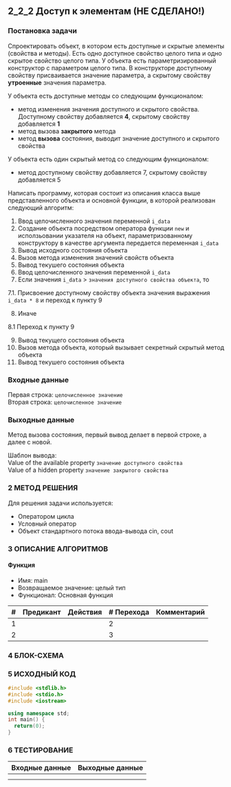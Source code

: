 ## 2_2_2 Доступ к элементам (НЕ СДЕЛАНО!)

### Постановка задачи
Спроектировать объект, в котором есть доступные и скрытые элементы (свойства и методы). Есть одно доступное свойство целого типа и одно скрытое свойство целого типа. У объекта есть параметризированный конструктор с параметром целого типа. В конструкторе доступному свойству присваивается значение параметра, а скрытому свойству **утроенные** значения параметра.

У объекта есть доступные методы со следующим функционалом:
- метод изменения значения доступного и скрытого свойства. Доступному свойству добавляется **4**, скрытому свойству добавляется **1**
- метод вызова **закрытого** метода
- метод **вызова** состояния, выводит значение доступного и скрытого свойства

У объекта есть один скрытый метод со следующим функционалом:
- метод доступному свойству добавляется 7, скрытому свойству добавляется 5

Написать программу, которая состоит из описания класса выше представленного объекта и основной функции, в которой реализован следующий алгоритм:
1. Ввод целочисленного значения переменной `i_data`
2. Создание объекта посредством оператора функции `new` и исползьовании указателя на объект, параметризованному конструктору в качестве аргумента передается переменная `i_data`
3. Вывод исходного состояния объекта
4. Вызов метода изменения значений свойств объекта
5. Вывод текушего состояния объекта
6. Ввод целочисленного значения переменной `i_data`
7. Если значения `i_data` > `значения доступного свойства объекта`, то

7.1. Присвоение доступному свойству объекта значения выражения `i_data * 8` и переход к пункту 9

8. Иначе

8.1 Переход к пункту 9

9. Вывод текущего состояния объекта
10. Вызов метода объекта, который вызывает секретный скрытый метод объекта 
11. Вывод текушего состояния объекта

### Входные данные
Первая строка: `целочисленное значение`
<br>
Вторая строка: `целочисленное значение`

### Выходные данные
Метод вызова состояния, первый вывод делает в первой строке, а далее с новой.

Шаблон вывода:
<br>
Value of the available property `значение доступного свойства`
<br>
Value of a hidden property `значение закрытого свойства`

### 2 МЕТОД РЕШЕНИЯ
Для решения задачи используется:
- Оператором цикла
- Условный оператор
- Объект стандартного потока ввода-вывода cin, cout

### 3 ОПИСАНИЕ АЛГОРИТМОВ
#### Функция
- Имя: main
- Возвращаемое значение: целый тип
- Функционал: Основная функция

| # | Предикант | Действия | # Перехода | Комментарий
| --- | ----- | ------ | ---- | -- |
| 1 | | | 2
| 2 | | | 3


### 4 БЛОК-СХЕМА

### 5 ИСХОДНЫЙ КОД
```c++
#include <stdlib.h>
#include <stdio.h>
#include <iostream>

using namespace std;
int main() {
  return(0);
}
```

### 6 ТЕСТИРОВАНИЕ
| Входные данные | Выходные данные |
| --- | ----- |
|  |  |
|  |  |
